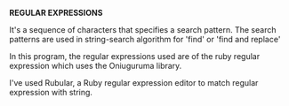**REGULAR EXPRESSIONS**

It's a sequence of characters that specifies a search pattern.
The search patterns are used in string-search algorithm for 'find' or 'find and replace'

In this program, the regular expressions used are of the ruby regular expression which uses the Oniuguruma library.

I've used Rubular, a Ruby regular expression editor to match regular expression with string.
